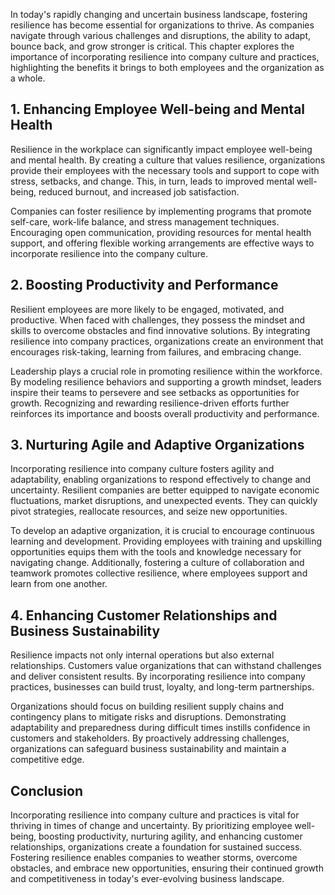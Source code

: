 
In today's rapidly changing and uncertain business landscape, fostering resilience has become essential for organizations to thrive. As companies navigate through various challenges and disruptions, the ability to adapt, bounce back, and grow stronger is critical. This chapter explores the importance of incorporating resilience into company culture and practices, highlighting the benefits it brings to both employees and the organization as a whole.

## 1\. Enhancing Employee Well-being and Mental Health

Resilience in the workplace can significantly impact employee well-being and mental health. By creating a culture that values resilience, organizations provide their employees with the necessary tools and support to cope with stress, setbacks, and change. This, in turn, leads to improved mental well-being, reduced burnout, and increased job satisfaction.

Companies can foster resilience by implementing programs that promote self-care, work-life balance, and stress management techniques. Encouraging open communication, providing resources for mental health support, and offering flexible working arrangements are effective ways to incorporate resilience into the company culture.

## 2\. Boosting Productivity and Performance

Resilient employees are more likely to be engaged, motivated, and productive. When faced with challenges, they possess the mindset and skills to overcome obstacles and find innovative solutions. By integrating resilience into company practices, organizations create an environment that encourages risk-taking, learning from failures, and embracing change.

Leadership plays a crucial role in promoting resilience within the workforce. By modeling resilience behaviors and supporting a growth mindset, leaders inspire their teams to persevere and see setbacks as opportunities for growth. Recognizing and rewarding resilience-driven efforts further reinforces its importance and boosts overall productivity and performance.

## 3\. Nurturing Agile and Adaptive Organizations

Incorporating resilience into company culture fosters agility and adaptability, enabling organizations to respond effectively to change and uncertainty. Resilient companies are better equipped to navigate economic fluctuations, market disruptions, and unexpected events. They can quickly pivot strategies, reallocate resources, and seize new opportunities.

To develop an adaptive organization, it is crucial to encourage continuous learning and development. Providing employees with training and upskilling opportunities equips them with the tools and knowledge necessary for navigating change. Additionally, fostering a culture of collaboration and teamwork promotes collective resilience, where employees support and learn from one another.

## 4\. Enhancing Customer Relationships and Business Sustainability

Resilience impacts not only internal operations but also external relationships. Customers value organizations that can withstand challenges and deliver consistent results. By incorporating resilience into company practices, businesses can build trust, loyalty, and long-term partnerships.

Organizations should focus on building resilient supply chains and contingency plans to mitigate risks and disruptions. Demonstrating adaptability and preparedness during difficult times instills confidence in customers and stakeholders. By proactively addressing challenges, organizations can safeguard business sustainability and maintain a competitive edge.

## Conclusion

Incorporating resilience into company culture and practices is vital for thriving in times of change and uncertainty. By prioritizing employee well-being, boosting productivity, nurturing agility, and enhancing customer relationships, organizations create a foundation for sustained success. Fostering resilience enables companies to weather storms, overcome obstacles, and embrace new opportunities, ensuring their continued growth and competitiveness in today's ever-evolving business landscape.
